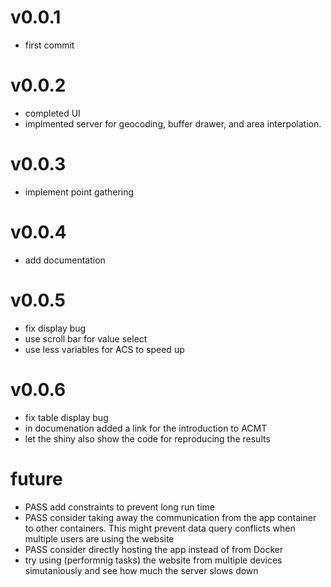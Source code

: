 v0.0.1
===== 
* first commit

v0.0.2
===== 
* completed UI 
* implmented server for geocoding, buffer drawer, and area interpolation.

v0.0.3
===== 
* implement point gathering

v0.0.4
===== 
* add documentation

v0.0.5
===== 
* fix display bug
* use scroll bar for value select
* use less variables for ACS to speed up

v0.0.6
===== 
* fix table display bug
* in documenation added a link for the introduction to ACMT
* let the shiny also show the code for reproducing the results


future
========================= 
* PASS add constraints to prevent long run time
* PASS consider taking away the communication from the app container to other containers. This might prevent data query conflicts when multiple users are using the website
* PASS consider directly hosting the app instead of from Docker
* try using (performnig tasks) the website from multiple devices simutaniously and see how much the server slows down




